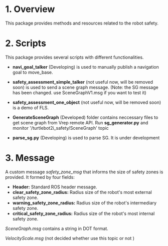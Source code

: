 # 1. Overview

This package provides methods and resources related to the robot safety.

# 2. Scripts

This package provides several scripts with different functionalities.

- **navi_goal_talker** (Developing) is used to manually publish a navigation goal to move_base.

- **safety_assessment_simple_talker** (not useful now, will be removed soon) is used to send a scene graph message. (Note: the SG message has been changed. use SceneGraphV1.msg if you want to test it)

- **safety_assessment_one_object** (not useful now, will be removed soon) is a demo of FLS.

- **GenerateSceneGraph** (Developed) folder contains neccessary files to get scene graph from Vrep remote API. Run **sg_generator.py** and monitor '/turtlebot2i_safety/SceneGraph' topic

- **parse_sg.py** (Developing) is used to parse SG. It is under development

# 3. Message

A custom message *safety_zone_msg* that informs the size of safety zones is provided. It formed by four fields:

- **Header:** Standard ROS header message.
- **clear_safety_zone_radius:** Radius size of the robot's most external safety zone.
- **warning_safety_zone_radius:** Radius size of the robot's intermediary safety zone.
- **critical_safety_zone_radius:** Radius size of the robot's most internal safety zone.

*SceneGraph.msg* contains a string in DOT format.

*VelocityScale.msg* (not decided whether use this topic or not )
